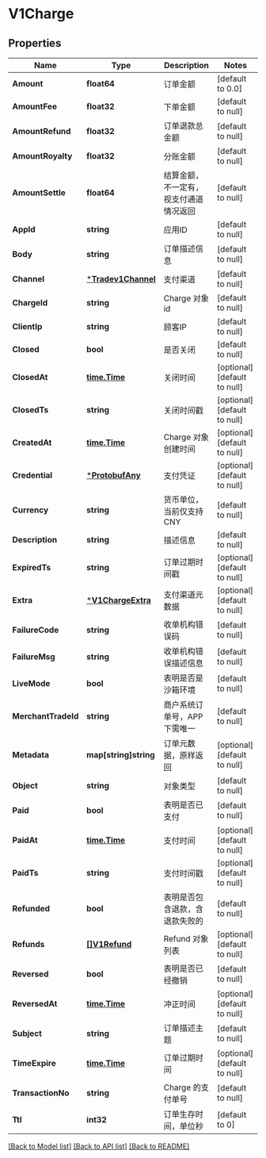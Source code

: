 # V1Charge

## Properties
Name | Type | Description | Notes
------------ | ------------- | ------------- | -------------
**Amount** | **float64** | 订单金额 | [default to 0.0]
**AmountFee** | **float32** | 下单金额 | [default to null]
**AmountRefund** | **float32** | 订单退款总金额 | [default to null]
**AmountRoyalty** | **float32** | 分账金额 | [default to null]
**AmountSettle** | **float64** | 结算金额，不一定有，视支付通道情况返回 | [default to null]
**AppId** | **string** | 应用ID | [default to null]
**Body** | **string** | 订单描述信息 | [default to null]
**Channel** | [***Tradev1Channel**](tradev1Channel.md) | 支付渠道 | [default to null]
**ChargeId** | **string** | Charge 对象 id | [default to null]
**ClientIp** | **string** | 顾客IP | [default to null]
**Closed** | **bool** | 是否关闭 | [default to null]
**ClosedAt** | [**time.Time**](time.Time.md) | 关闭时间 | [optional] [default to null]
**ClosedTs** | **string** | 关闭时间戳 | [optional] [default to null]
**CreatedAt** | [**time.Time**](time.Time.md) | Charge 对象创建时间 | [optional] [default to null]
**Credential** | [***ProtobufAny**](protobufAny.md) | 支付凭证 | [optional] [default to null]
**Currency** | **string** | 货币单位，当前仅支持 CNY | [default to null]
**Description** | **string** | 描述信息 | [default to null]
**ExpiredTs** | **string** | 订单过期时间戳 | [optional] [default to null]
**Extra** | [***V1ChargeExtra**](v1ChargeExtra.md) | 支付渠道元数据 | [optional] [default to null]
**FailureCode** | **string** | 收单机构错误码 | [default to null]
**FailureMsg** | **string** | 收单机构错误描述信息 | [default to null]
**LiveMode** | **bool** | 表明是否是沙箱环境 | [default to null]
**MerchantTradeId** | **string** | 商户系统订单号，APP下需唯一 | [default to null]
**Metadata** | **map[string]string** | 订单元数据，原样返回 | [optional] [default to null]
**Object** | **string** | 对象类型 | [default to null]
**Paid** | **bool** | 表明是否已支付 | [default to null]
**PaidAt** | [**time.Time**](time.Time.md) | 支付时间 | [optional] [default to null]
**PaidTs** | **string** | 支付时间戳 | [optional] [default to null]
**Refunded** | **bool** | 表明是否包含退款，含退款失败的 | [default to null]
**Refunds** | [**[]V1Refund**](v1Refund.md) | Refund 对象列表 | [optional] [default to null]
**Reversed** | **bool** | 表明是否已经撤销 | [default to null]
**ReversedAt** | [**time.Time**](time.Time.md) | 冲正时间 | [optional] [default to null]
**Subject** | **string** | 订单描述主题 | [default to null]
**TimeExpire** | [**time.Time**](time.Time.md) | 订单过期时间 | [optional] [default to null]
**TransactionNo** | **string** | Charge 的支付单号 | [default to null]
**Ttl** | **int32** | 订单生存时间，单位秒 | [default to 0]

[[Back to Model list]](../README.md#documentation-for-models) [[Back to API list]](../README.md#documentation-for-api-endpoints) [[Back to README]](../README.md)


